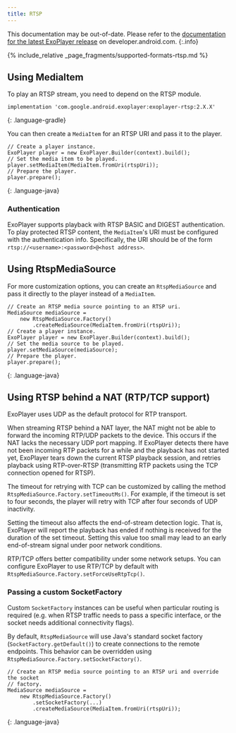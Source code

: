```yaml
---
title: RTSP
---
```


This documentation may be out-of-date. Please refer to the
[documentation for the latest ExoPlayer release][] on developer.android.com.
{:.info}

{% include_relative _page_fragments/supported-formats-rtsp.md %}

## Using MediaItem ##

To play an RTSP stream, you need to depend on the RTSP module.

~~~
implementation 'com.google.android.exoplayer:exoplayer-rtsp:2.X.X'
~~~
{: .language-gradle}

You can then create a `MediaItem` for an RTSP URI and pass it to the player.

~~~
// Create a player instance.
ExoPlayer player = new ExoPlayer.Builder(context).build();
// Set the media item to be played.
player.setMediaItem(MediaItem.fromUri(rtspUri));
// Prepare the player.
player.prepare();
~~~
{: .language-java}

### Authentication ###

ExoPlayer supports playback with RTSP BASIC and DIGEST authentication. To play
protected RTSP content, the `MediaItem`'s URI must be configured with the
authentication info. Specifically, the URI should be of the form
`rtsp://<username>:<password>@<host address>`.

## Using RtspMediaSource ##

For more customization options, you can create an `RtspMediaSource` and pass it
directly to the player instead of a `MediaItem`.

~~~
// Create an RTSP media source pointing to an RTSP uri.
MediaSource mediaSource =
    new RtspMediaSource.Factory()
        .createMediaSource(MediaItem.fromUri(rtspUri));
// Create a player instance.
ExoPlayer player = new ExoPlayer.Builder(context).build();
// Set the media source to be played.
player.setMediaSource(mediaSource);
// Prepare the player.
player.prepare();
~~~
{: .language-java}

## Using RTSP behind a NAT (RTP/TCP support) ##

ExoPlayer uses UDP as the default protocol for RTP transport.

When streaming RTSP behind a NAT layer, the NAT might not be able to forward the
incoming RTP/UDP packets to the device. This occurs if the NAT lacks the
necessary UDP port mapping. If ExoPlayer detects there have not been incoming
RTP packets for a while and the playback has not started yet, ExoPlayer tears
down the current RTSP playback session, and retries playback using RTP-over-RTSP
(transmitting RTP packets using the TCP connection opened for RTSP).

The timeout for retrying with TCP can be customized by calling the method
`RtspMediaSource.Factory.setTimeoutMs()`. For example, if the timeout is set to
four seconds, the player will retry with TCP after four seconds of UDP
inactivity.

Setting the timeout also affects the end-of-stream detection logic. That is,
ExoPlayer will report the playback has ended if nothing is received for the
duration of the set timeout. Setting this value too small may lead to an early
end-of-stream signal under poor network conditions.

RTP/TCP offers better compatibility under some network setups. You can configure
ExoPlayer to use RTP/TCP by default with
`RtspMediaSource.Factory.setForceUseRtpTcp()`.

### Passing a custom SocketFactory
Custom `SocketFactory` instances can be useful when particular routing is
required (e.g. when RTSP traffic needs to pass a specific interface, or the
socket needs additional connectivity flags).

By default, `RtspMediaSource` will use Java's standard socket factory
(`SocketFactory.getDefault()`) to create connections to the remote endpoints.
This behavior can be overridden using
`RtspMediaSource.Factory.setSocketFactory()`.

~~~
// Create an RTSP media source pointing to an RTSP uri and override the socket
// factory.
MediaSource mediaSource =
    new RtspMediaSource.Factory()
        .setSocketFactory(...)
        .createMediaSource(MediaItem.fromUri(rtspUri));
~~~
{: .language-java}

[documentation for the latest ExoPlayer release]: https://developer.android.com/guide/topics/media/exoplayer/rtsp

